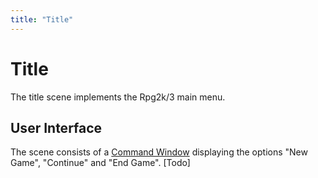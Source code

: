 ```yaml
---
title: "Title"
---
```

# Title

The title scene implements the Rpg2k/3 main menu.

## User Interface

The scene consists of a [Command Window](/development/player/windows/command) displaying the options "New Game", "Continue" and "End Game". \[Todo\]
